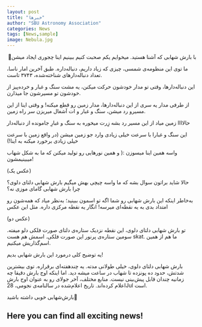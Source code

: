 ```yaml
---
layout: post
title: "خبرها"
author: "SBU Astronomy Association"
categories: News
tags: [News,sample]
image: Nebula.jpg
---
```







<p dir="rtl" style="text-align: right;">
با بارش شهابی که آشنا هستید.
میخوایم یکم صحبت کنیم ببینیم اینا چجوری ایجاد میشن🤨

ما توی این منظومه‌ی شمسی، چیزی که زیاد داریم، دنباله‌داره.
طبق آخرین امار ناسا، تعداد دنباله‌دار‌های شناخته‌شده، ۳۷۴۳ تاست.

این دنباله‌دارها، وقتی تو مدار خودشون حرکت میکنن، یه مشت سنگ و غبار و خرده‌پیز از خودشون تو مسیرشون جا میذارن.

از طرفی مدار یه سری از این دنباله‌دارها، مدار زمین رو قطع میکنه!
و وقتی اینا از این مسیرو رد میشن، سنگ و غبار و ات آشغال میریزن سر راه زمین.

حالاااا
زمین میاد از این مسیر رد بشه
زِرت میخوره به سنگ و غبارِ جامونده از دنباله‌دار

این سنگ و غبارا با سرعت خیلی زیادی وارد جو زمین میشن
(در واقع زمین با سرعت خیلی زیادی برخورد میکنه به اینا!)

واسه همین اینا میسوزن :(
و همین نورهایی رو تولید میکنن که ما به شکل شهاب میبینیمشون!

(عکس یک)

حالا شاید براتون سوال بشه که ما واسه چیچی بهش میگیم بارش شهابی دلتای دلوی؟
چرا بارش شهابی گامای موزی نه؟

به‌خاطر اینکه این بارش شهابی رو شما اگه تو اسمون ببینید؛ به‌نظر میاد که همه‌شون رو امتداد بدی به یه نقطه‌ای میرسه!
انگار یه نقطه مرکزی داره.
مثل این عکس

(عکس دو)

تو بارش شهابی دلتای دلوی، این نقطه نزدیک ستاره‌ی دلتای صورت فلکی دلو میفته. سومین ستاره‌ی پرنور این صورت فلکی. اسمش هم هست skat. 
ما هم از همین اسم‌گذاریش میکنیم.


یه توضیح کلی درمورد این بارش شهابی بدیم!

بارش شهابی دلتای دلوی، خیلی طولانی مدته. یه چندهفته‌ای برقراره.
توی بیشترین شدتش، حدود ده پونزده تا شهاب در ساعت میشه دید.
اما اینکه اوج بارش دقیقا چه زمانیه چندان قابل پیش‌بینی نیست.
منابع مختلف، آخر جولای رو به عنوان اوج بارش اعلام کرده‌اند.
تاریخ اعلام‌شده در سالنامه‌ی نجومی، 28Jul است.

بارش‌شهابی خوبی داشته باشید🌌
</p>


## Here you can find all exciting news!